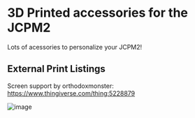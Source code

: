 # 3D Printed accessories for the JCPM2 #

Lots of acessories to personalize your JCPM2!

## External Print Listings ##

Screen support by orthodoxmonster: https://www.thingiverse.com/thing:5228879

![image](https://github.com/JeremySCook/JC-Pro-Macro-2/blob/main/3DP-accessories/lego-man.jpg)
